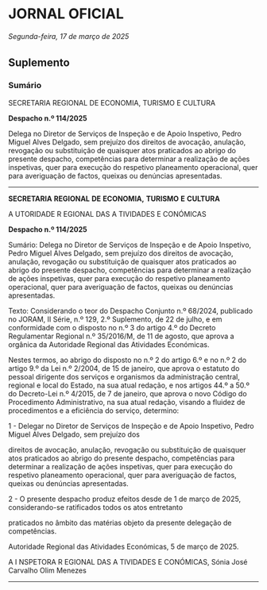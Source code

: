 # JORNAL OFICIAL

###### Segunda-feira, 17 de março de 2025

## **Suplemento**

### **Sumário**

SECRETARIA REGIONAL DE ECONOMIA, TURISMO E CULTURA

**Despacho n.º 114/2025**

Delega no Diretor de Serviços de Inspeção e de Apoio Inspetivo, Pedro Miguel
Alves Delgado, sem prejuízo dos direitos de avocação, anulação, revogação ou
substituição de quaisquer atos praticados ao abrigo do presente despacho,
competências para determinar a realização de ações inspetivas, quer para execução
do respetivo planeamento operacional, quer para averiguação de factos, queixas ou
denúncias apresentadas.




---

**SECRETARIA** **REGIONAL** **DE** **ECONOMIA,** **TURISMO** **E** **CULTURA**


A UTORIDADE R EGIONAL DAS A TIVIDADES E CONÓMICAS


**Despacho n.º 114/2025**


Sumário:
Delega no Diretor de Serviços de Inspeção e de Apoio Inspetivo, Pedro Miguel Alves Delgado, sem prejuízo dos direitos de avocação,
anulação, revogação ou substituição de quaisquer atos praticados ao abrigo do presente despacho, competências para determinar a
realização de ações inspetivas, quer para execução do respetivo planeamento operacional, quer para averiguação de factos, queixas ou
denúncias apresentadas.

Texto:
Considerando o teor do Despacho Conjunto n.º 68/2024, publicado no JORAM, II Série, n.º 129, 2.º Suplemento, de 22 de
julho, e em conformidade com o disposto no n.º 3 do artigo 4.º do Decreto Regulamentar Regional n.º 35/2016/M, de 11 de
agosto, que aprova a orgânica da Autoridade Regional das Atividades Económicas.

Nestes termos, ao abrigo do disposto no n.º 2 do artigo 6.º e no n.º 2 do artigo 9.º da Lei n.º 2/2004, de 15 de janeiro, que
aprova o estatuto do pessoal dirigente dos serviços e organismos da administração central, regional e local do Estado, na sua
atual redação, e nos artigos 44.º a 50.º do Decreto-Lei n.º 4/2015, de 7 de janeiro, que aprova o novo Código do Procedimento
Administrativo, na sua atual redação, visando a fluidez de procedimentos e a eficiência do serviço, determino:


1 - Delegar no Diretor de Serviços de Inspeção e de Apoio Inspetivo, Pedro Miguel Alves Delgado, sem prejuízo dos

direitos de avocação, anulação, revogação ou substituição de quaisquer atos praticados ao abrigo do presente
despacho, competências para determinar a realização de ações inspetivas, quer para execução do respetivo
planeamento operacional, quer para averiguação de factos, queixas ou denúncias apresentadas.

2 - O presente despacho produz efeitos desde de 1 de março de 2025, considerando-se ratificados todos os atos entretanto

praticados no âmbito das matérias objeto da presente delegação de competências.

Autoridade Regional das Atividades Económicas, 5 de março de 2025.

A I NSPETORA R EGIONAL DAS A TIVIDADES E CONÓMICAS, Sónia José Carvalho Olim Menezes




---
